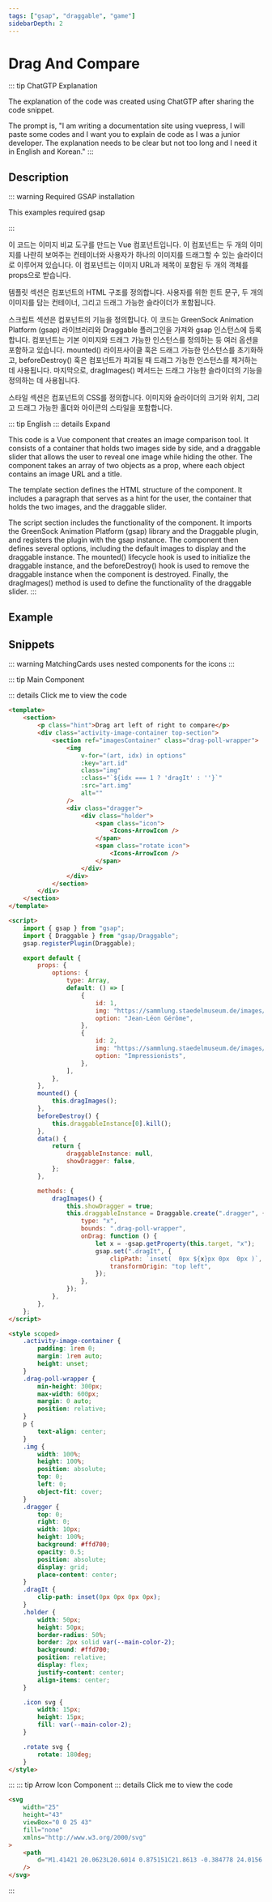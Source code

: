 ```yaml
---
tags: ["gsap", "draggable", "game"]
sidebarDepth: 2
---
```


# Drag And Compare

::: tip ChatGTP Explanation

The explanation of the code was created using ChatGTP after sharing the code snippet.

The prompt is, "I am writing a documentation site using vuepress, I will paste some codes and I want you to explain de code as I was a junior developer. The explanation needs to be clear but not too long and I need it in English and Korean."
:::

## Description

::: warning Required GSAP installation

This examples required gsap

:::

이 코드는 이미지 비교 도구를 만드는 Vue 컴포넌트입니다. 이 컴포넌트는 두 개의 이미지를 나란히 보여주는 컨테이너와 사용자가 하나의 이미지를 드래그할 수 있는 슬라이더로 이루어져 있습니다. 이 컴포넌트는 이미지 URL과 제목이 포함된 두 개의 객체를 props으로 받습니다.

템플릿 섹션은 컴포넌트의 HTML 구조를 정의합니다. 사용자를 위한 힌트 문구, 두 개의 이미지를 담는 컨테이너, 그리고 드래그 가능한 슬라이더가 포함됩니다.

스크립트 섹션은 컴포넌트의 기능을 정의합니다. 이 코드는 GreenSock Animation Platform (gsap) 라이브러리와 Draggable 플러그인을 가져와 gsap 인스턴스에 등록합니다. 컴포넌트는 기본 이미지와 드래그 가능한 인스턴스를 정의하는 등 여러 옵션을 포함하고 있습니다. mounted() 라이프사이클 훅은 드래그 가능한 인스턴스를 초기화하고, beforeDestroy() 훅은 컴포넌트가 파괴될 때 드래그 가능한 인스턴스를 제거하는 데 사용됩니다. 마지막으로, dragImages() 메서드는 드래그 가능한 슬라이더의 기능을 정의하는 데 사용됩니다.

스타일 섹션은 컴포넌트의 CSS를 정의합니다. 이미지와 슬라이더의 크기와 위치, 그리고 드래그 가능한 홀더와 아이콘의 스타일을 포함합니다.

::: tip English
::: details Expand

This code is a Vue component that creates an image comparison tool. It consists of a container that holds two images side by side, and a draggable slider that allows the user to reveal one image while hiding the other. The component takes an array of two objects as a prop, where each object contains an image URL and a title.

The template section defines the HTML structure of the component. It includes a paragraph that serves as a hint for the user, the container that holds the two images, and the draggable slider.

The script section includes the functionality of the component. It imports the GreenSock Animation Platform (gsap) library and the Draggable plugin, and registers the plugin with the gsap instance. The component then defines several options, including the default images to display and the draggable instance. The mounted() lifecycle hook is used to initialize the draggable instance, and the beforeDestroy() hook is used to remove the draggable instance when the component is destroyed. Finally, the dragImages() method is used to define the functionality of the draggable slider.
:::

## Example

<Draggable-DragAndCompare />

## Snippets

::: warning
MatchingCards uses nested components for the icons
:::

::: tip Main Component

::: details Click me to view the code

```html
<template>
    <section>
        <p class="hint">Drag art left of right to compare</p>
        <div class="activity-image-container top-section">
            <section ref="imagesContainer" class="drag-poll-wrapper">
                <img
                    v-for="(art, idx) in options"
                    :key="art.id"
                    class="img"
                    :class="`${idx === 1 ? 'dragIt' : ''}`"
                    :src="art.img"
                    alt=""
                />
                <div class="dragger">
                    <div class="holder">
                        <span class="icon">
                            <Icons-ArrowIcon />
                        </span>
                        <span class="rotate icon">
                            <Icons-ArrowIcon />
                        </span>
                    </div>
                </div>
            </section>
        </div>
    </section>
</template>

<script>
    import { gsap } from "gsap";
    import { Draggable } from "gsap/Draggable";
    gsap.registerPlugin(Draggable);

    export default {
        props: {
            options: {
                type: Array,
                default: () => [
                    {
                        id: 1,
                        img: "https://sammlung.staedelmuseum.de/images/102185/thumb-xl.jpg",
                        option: "Jean-Léon Gérôme",
                    },
                    {
                        id: 2,
                        img: "https://sammlung.staedelmuseum.de/images/3018/thumb-xl.jpg",
                        option: "Impressionists",
                    },
                ],
            },
        },
        mounted() {
            this.dragImages();
        },
        beforeDestroy() {
            this.draggableInstance[0].kill();
        },
        data() {
            return {
                draggableInstance: null,
                showDragger: false,
            };
        },

        methods: {
            dragImages() {
                this.showDragger = true;
                this.draggableInstance = Draggable.create(".dragger", {
                    type: "x",
                    bounds: ".drag-poll-wrapper",
                    onDrag: function () {
                        let x = -gsap.getProperty(this.target, "x");
                        gsap.set(".dragIt", {
                            clipPath: `inset(  0px ${x}px 0px  0px )`,
                            transformOrigin: "top left",
                        });
                    },
                });
            },
        },
    };
</script>

<style scoped>
    .activity-image-container {
        padding: 1rem 0;
        margin: 1rem auto;
        height: unset;
    }
    .drag-poll-wrapper {
        min-height: 300px;
        max-width: 600px;
        margin: 0 auto;
        position: relative;
    }
    p {
        text-align: center;
    }
    .img {
        width: 100%;
        height: 100%;
        position: absolute;
        top: 0;
        left: 0;
        object-fit: cover;
    }
    .dragger {
        top: 0;
        right: 0;
        width: 10px;
        height: 100%;
        background: #ffd700;
        opacity: 0.5;
        position: absolute;
        display: grid;
        place-content: center;
    }
    .dragIt {
        clip-path: inset(0px 0px 0px 0px);
    }
    .holder {
        width: 50px;
        height: 50px;
        border-radius: 50%;
        border: 2px solid var(--main-color-2);
        background: #ffd700;
        position: relative;
        display: flex;
        justify-content: center;
        align-items: center;
    }

    .icon svg {
        width: 15px;
        height: 15px;
        fill: var(--main-color-2);
    }

    .rotate svg {
        rotate: 180deg;
    }
</style>
```

:::
::: tip Arrow Icon Component
::: details Click me to view the code

```html
<svg
    width="25"
    height="43"
    viewBox="0 0 25 43"
    fill="none"
    xmlns="http://www.w3.org/2000/svg"
>
    <path
        d="M1.41421 20.0623L20.6014 0.875151C21.8613 -0.384778 24.0156 0.507553 24.0156 2.28936V40.6638C24.0156 42.4456 21.8613 43.3379 20.6014 42.078L1.41421 22.8908C0.633165 22.1097 0.633165 20.8434 1.41421 20.0623Z"
    />
</svg>
```

:::
